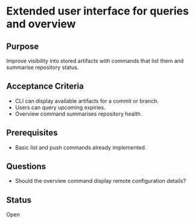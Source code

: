 # Extended user interface for queries and overview

## Purpose

Improve visibility into stored artifacts with commands that list them
and summarise repository status.

## Acceptance Criteria

- CLI can display available artifacts for a commit or branch.
- Users can query upcoming expiries.
- Overview command summarises repository health.

## Prerequisites

- Basic list and push commands already implemented.

## Questions

- Should the overview command display remote configuration details?

## Status

Open
